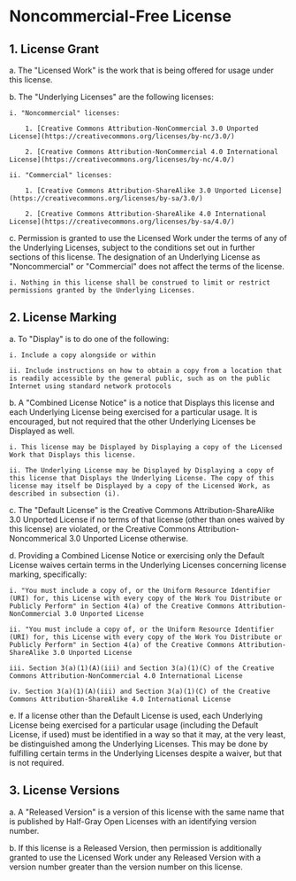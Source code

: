 # Noncommercial-Free License

## 1. License Grant

a. The "Licensed Work" is the work that is being offered for usage under this license.

b. The "Underlying Licenses" are the following licenses:

	i. "Noncommercial" licenses:

		1. [Creative Commons Attribution-NonCommercial 3.0 Unported License](https://creativecommons.org/licenses/by-nc/3.0/)

		2. [Creative Commons Attribution-NonCommercial 4.0 International License](https://creativecommons.org/licenses/by-nc/4.0/)

	ii. "Commercial" licenses:

		1. [Creative Commons Attribution-ShareAlike 3.0 Unported License](https://creativecommons.org/licenses/by-sa/3.0/)

		2. [Creative Commons Attribution-ShareAlike 4.0 International License](https://creativecommons.org/licenses/by-sa/4.0/)

c. Permission is granted to use the Licensed Work under the terms of any of the Underlying Licenses, subject to the conditions set out in further sections of this license. The designation of an Underlying License as "Noncommercial" or "Commercial" does not affect the terms of the license.

	i. Nothing in this license shall be construed to limit or restrict permissions granted by the Underlying Licenses.

## 2. License Marking

a. To "Display" is to do one of the following:

	i. Include a copy alongside or within

	ii. Include instructions on how to obtain a copy from a location that is readily accessible by the general public, such as on the public Internet using standard network protocols

b. A "Combined License Notice" is a notice that Displays this license and each Underlying License being exercised for a particular usage. It is encouraged, but not required that the other Underlying Licenses be Displayed as well.

	i. This license may be Displayed by Displaying a copy of the Licensed Work that Displays this license.

	ii. The Underlying License may be Displayed by Displaying a copy of this license that Displays the Underlying License. The copy of this license may itself be Displayed by a copy of the Licensed Work, as described in subsection (i).

c. The "Default License" is the Creative Commons Attribution-ShareAlike 3.0 Unported License if no terms of that license (other than ones waived by this license) are violated, or the Creative Commons Attribution-Noncommerical 3.0 Unported License otherwise.

d. Providing a Combined License Notice or exercising only the Default License waives certain terms in the Underlying Licenses concerning license marking, specifically:

	i. "You must include a copy of, or the Uniform Resource Identifier (URI) for, this License with every copy of the Work You Distribute or Publicly Perform" in Section 4(a) of the Creative Commons Attribution-NonCommercial 3.0 Unported License

	ii. "You must include a copy of, or the Uniform Resource Identifier (URI) for, this License with every copy of the Work You Distribute or Publicly Perform" in Section 4(a) of the Creative Commons Attribution-ShareAlike 3.0 Unported License

	iii. Section 3(a)(1)(A)(iii) and Section 3(a)(1)(C) of the Creative Commons Attribution-NonCommercial 4.0 International License

	iv. Section 3(a)(1)(A)(iii) and Section 3(a)(1)(C) of the Creative Commons Attribution-ShareAlike 4.0 International License

e. If a license other than the Default License is used, each Underlying License being exercised for a particular usage (including the Default License, if used) must be identified in a way so that it may, at the very least, be distinguished among the Underlying Licenses. This may be done by fulfilling certain terms in the Underlying Licenses despite a waiver, but that is not required.

## 3. License Versions

a. A "Released Version" is a version of this license with the same name that is published by Half-Gray Open Licenses with an identifying version number.

b. If this license is a Released Version, then permission is additionally granted to use the Licensed Work under any Released Version with a version number greater than the version number on this license.
